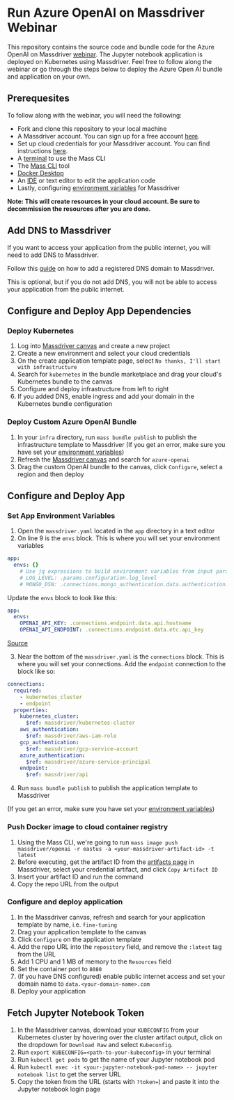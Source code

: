 # Run Azure OpenAI on Massdriver Webinar

This repository contains the source code and bundle code for the Azure OpenAI on Massdriver [webinar](https://www.massdriver.cloud/webinars). The Jupyter notebook application is deployed on Kubernetes using Massdriver. Feel free to follow along the webinar or go through the steps below to deploy the Azure Open AI bundle and application on your own.

## Prerequesites

To follow along with the webinar, you will need the following:

* Fork and clone this repository to your local machine
* A Massdriver account. You can sign up for a free account [here](https://app.massdriver.cloud/register).
* Set up cloud credentials for your Massdriver account. You can find instructions [here](https://app.massdriver.cloud/organization/credentials).
* A [terminal](https://docs.massdriver.cloud/getting-started/onboarding#install-terminal) to use the Mass CLI
* The [Mass CLI](https://docs.massdriver.cloud/cli/overview) tool
* [Docker Desktop](https://docs.massdriver.cloud/getting-started/onboarding#install-docker)
* An [IDE](https://docs.massdriver.cloud/getting-started/onboarding#install-ide) or text editor to edit the application code
* Lastly, configuring [environment variables](https://docs.massdriver.cloud/cli/overview###setup) for Massdriver

**Note: This will create resources in your cloud account. Be sure to decommission the resources after you are done.**

## Add DNS to Massdriver

If you want to access your application from the public internet, you will need to add DNS to Massdriver.

Follow this [guide](https://docs.massdriver.cloud/platform/dns-zones) on how to add a registered DNS domain to Massdriver.

This is optional, but if you do not add DNS, you will not be able to access your application from the public internet.

## Configure and Deploy App Dependencies

### Deploy Kubernetes

1. Log into [Massdriver canvas](https://app.massdriver.cloud/) and create a new project
2. Create a new environment and select your cloud credentials
3. On the create application template page, select `No thanks, I'll start with infrastructure`
4. Search for `kubernetes` in the bundle marketplace and drag your cloud's Kubernetes bundle to the canvas
5. Configure and deploy infrastructure from left to right
6. If you added DNS, enable ingress and add your domain in the Kubernetes bundle configuration

### Deploy Custom Azure OpenAI Bundle

1. In your `infra` directory, run `mass bundle publish` to publish the infrastructure template to Massdriver
(If you get an error, make sure you have set your [environment variables](#prerequisites))
2. Refresh the [Massdriver canvas](https://app.massdriver.cloud/) and search for `azure-openai`
3. Drag the custom OpenAI bundle to the canvas, click `Configure`, select a region and then deploy

## Configure and Deploy App

### Set App Environment Variables

1. Open the `massdriver.yaml` located in the `app` directory in a text editor
2. On line 9 is the `envs` block. This is where you will set your environment variables

```yaml
app:
  envs: {}
    # Use jq expressions to build environment variables from input params or connections
    # LOG_LEVEL: .params.configuration.log_level
    # MONGO_DSN: .connections.mongo_authentication.data.authentication.username + ":" + .connections.mongo_authentication.data.authentication.password + "@" + .connections.mongo_authentication.data.authentication.hostname + ":" + (.connections.mongo_authentication.data.authentication.port|tostring)
```

Update the `envs` block to look like this:

```yaml
app:
  envs:
    OPENAI_API_KEY: .connections.endpoint.data.api.hostname
    OPENAI_API_ENDPOINT: .connections.endpoint.data.etc.api_key
```

[Source](https://github.com/massdriver-cloud/artifact-definitions/blob/main/definitions/artifacts/api.json)

3. Near the bottom of the `massdriver.yaml` is the `connections` block. This is where you will set your connections. Add the `endpoint` connection to the block like so:

```yaml
connections:
  required:
    - kubernetes_cluster
    - endpoint
  properties:
    kubernetes_cluster:
      $ref: massdriver/kubernetes-cluster
    aws_authentication:
      $ref: massdriver/aws-iam-role
    gcp_authentication:
      $ref: massdriver/gcp-service-account
    azure_authentication:
      $ref: massdriver/azure-service-principal
    endpoint:
      $ref: massdriver/api
```

4. Run `mass bundle publish` to publish the application template to Massdriver

(If you get an error, make sure you have set your [environment variables](#prerequisites))

### Push Docker image to cloud container registry

1. Using the Mass CLI, we're going to run `mass image push massdriver/openai -r eastus -a <your-massdriver-artifact-id> -t latest`
2. Before executing, get the artifact ID from the [artifacts page](https://app.massdriver.cloud/artifacts) in Massdriver, select your credential artifact, and click `Copy Artifact ID`
3. Insert your artifact ID and run the command
4. Copy the repo URL from the output

### Configure and deploy application

1. In the Massdriver canvas, refresh and search for your application template by name, i.e. `fine-tuning`
2. Drag your application template to the canvas
3. Click `Configure` on the application template
4. Add the repo URL into the `repository` field, and remove the `:latest` tag from the URL
5. Add 1 CPU and 1 MB of memory to the `Resources` field
6. Set the container port to `8080`
7. (If you have DNS configured) enable public internet access and set your domain name to `data.<your-domain-name>.com`
8. Deploy your application

## Fetch Jupyter Notebook Token

1. In the Massdriver canvas, download your `KUBECONFIG` from your Kubernetes cluster by hovering over the cluster artifact output, click on the dropdown for `Download Raw` and select `Kubeconfig`.
2. Run `export KUBECONFIG=<path-to-your-kubeconfig>` in your terminal
3. Run `kubectl get pods` to get the name of your Jupyter notebook pod
4. Run `kubectl exec -it <your-jupyter-notebook-pod-name> -- jupyter notebook list` to get the server URL
5. Copy the token from the URL (starts with `?token=`) and paste it into the Jupyter notebook login page